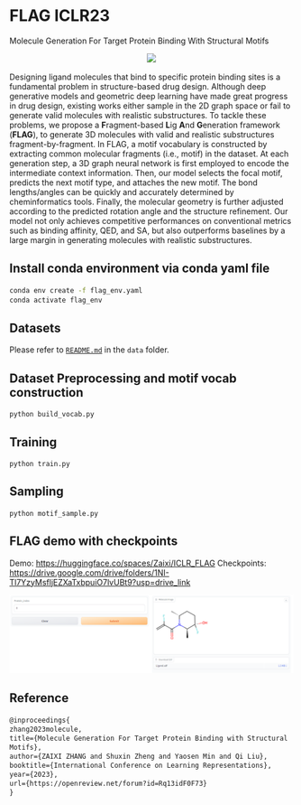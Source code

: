 # FLAG ICLR23
Molecule Generation For Target Protein Binding With Structural Motifs
<div align=center><img src="https://github.com/zaixizhang/FLAG/blob/main/flag.png" width="700"/></div>

Designing ligand molecules that bind to specific protein binding sites is a fundamental problem in structure-based drug design. Although deep generative models and geometric deep learning have made great progress in drug design, existing works either sample in the 2D graph space or fail to generate valid molecules with realistic substructures. To tackle these problems, we propose a **F**ragment-based **L**ig **A**nd **G**eneration framework (**FLAG**), to generate 3D molecules with valid and realistic substructures fragment-by-fragment. In FLAG, a motif vocabulary is constructed by extracting common molecular fragments (i.e., motif) in the dataset. At each generation step, a 3D graph neural network is first employed to encode the intermediate context information. Then, our model selects the focal motif, predicts the next motif type, and attaches the new motif. The bond lengths/angles can be quickly and accurately determined by cheminformatics tools. Finally, 
the molecular geometry is further adjusted according to the predicted rotation angle and the structure refinement.
Our model not only achieves competitive performances on conventional metrics such as binding affinity, QED, and SA, but also outperforms baselines by a
large margin in generating molecules with realistic substructures.

## Install conda environment via conda yaml file
```bash
conda env create -f flag_env.yaml
conda activate flag_env
```

## Datasets
Please refer to [`README.md`](./data/README.md) in the `data` folder.

## Dataset Preprocessing and motif vocab construction

```
python build_vocab.py
```

## Training

```
python train.py
```

## Sampling
```
python motif_sample.py
```

## FLAG demo with checkpoints
Demo: https://huggingface.co/spaces/Zaixi/ICLR_FLAG
Checkpoints: https://drive.google.com/drive/folders/1NI-Tl7YzyMsfljEZXaTxbpuiO7lvUBt9?usp=drive_link

<div align=center><img src="https://github.com/zaixizhang/FLAG/blob/main/huggingface.png" width="700"/></div>

## Reference
```
@inproceedings{
zhang2023molecule,
title={Molecule Generation For Target Protein Binding with Structural Motifs},
author={ZAIXI ZHANG and Shuxin Zheng and Yaosen Min and Qi Liu},
booktitle={International Conference on Learning Representations},
year={2023},
url={https://openreview.net/forum?id=Rq13idF0F73}
}
```

